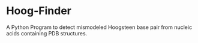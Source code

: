 # Hoog-Finder
A Python Program to detect mismodeled Hoogsteen base pair from nucleic acids containing PDB structures.
